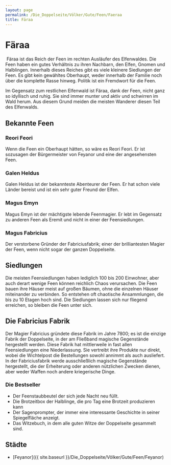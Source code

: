 ```yaml
---
layout: page
permalink: /Die_Doppelseite/Völker/Gute/Feen/Faeraa
title: Färaa
---
```


# Färaa

<img alt="" src="{{ site.baseurl }}/assets/images/wappen/nrm/faeraa.jpg" />
Färaa ist das Reich der Feen im rechten Ausläufer des Elfenwaldes. Die Feen haben ein gutes Verhältnis zu ihren Nachbarn, den Elfen, Gnomen und Halblingen. Innerhalb dieses Reiches gibt es viele kleinere Siedlungen der Feen. Es gibt kein gewähltes Oberhaupt, weder innerhalb der Familie noch über die komplette Rasse hinweg. Politik ist ein Fremdwort für die Feen.

Im Gegensatz zum restlichen Elfenwald ist Färaa, dank der Feen, nicht ganz so idyllisch und ruhig. Sie sind immer munter und aktiv und schwirren im Wald herum. Aus diesem Grund meiden die meisten Wanderer diesen Teil des Elfenwalds.

## Bekannte Feen

### Reori Feori

Wenn die Feen ein Oberhaupt hätten, so wäre es Reori Feori. Er ist sozusagen der Bürgermeister von Feyanor und eine der angesehensten Feen.

### Galen Heldus

Galen Heldus ist der bekannteste Abenteurer der Feen. Er hat schon viele Länder bereist und ist ein sehr guter Freund der Elfen. 

### Magus Emyn

Magus Emyn ist der mächtigste lebende Feenmagier. Er lebt im Gegensatz zu anderen Feen als Eremit und nicht in einer der Feensiedlungen. 

### Magus Fabricius

Der verstorbene Gründer der Fabriciusfabrik; einer der brilliantesten Magier der Feen, wenn nicht sogar der ganzen Doppelseite. 

## Siedlungen

Die meisten Feensiedlungen haben lediglich 100 bis 200 Einwohner, aber auch derart wenige Feen können reichlich Chaos verursachen. Die Feen bauen ihre Häuser meist auf großen Bäumen, ohne die einzelnen Häuser miteinander zu verbinden. So entstehen oft chaotische Ansammlungen, die bis zu 10 Etagen hoch sind. Die Siedlungen lassen sich nur fliegend erreichen, so bleiben die Feen unter sich.

## Die Fabricius Fabrik

Der Magier Fabricius gründete diese Fabrik im Jahre 7800; es ist die einzige Fabrik der Doppelseite, in der am Fließband magische Gegenstände hergestellt werden. Diese Fabrik hat mittlerweile in fast allen Feensiedlungen eine Niederlassung. Sie vertreibt ihre Produkte nur direkt, wobei die Wichtelpost die Bestellungen sowohl annimmt als auch ausliefert. In der Fabriciusfabrik werde ausschließlich magische Gegenstände hergestellt, die der Erheiterung oder anderen nützlichen Zwecken dienen, aber weder Waffen noch andere kriegerische Dinge.

### Die Bestseller

- Der Feenstaubbeutel der sich jede Nacht neu füllt.
- Die Brotzeitbox der Halblinge, die pro Tag eine Brotzeit produzieren kann
- Der Sagenprompter, der immer eine interessante Geschichte in seiner Spiegelfläche anzeigt.
- Das Witzebuch, in dem alle guten Witze der Doppelseite gesammelt sind.

## Städte

- [Feyanor]({{ site.baseurl }}/Die_Doppelseite/Völker/Gute/Feen/Feyanor)

